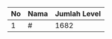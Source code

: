 | No | Nama            | Jumlah Level |
|----|-----------------|--------------|
| 1  | #    |    1682        |

